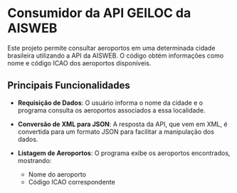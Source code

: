 # Consumidor da API GEILOC da AISWEB

Este projeto permite consultar aeroportos em uma determinada cidade brasileira utilizando a API da AISWEB. O código obtém informações como nome e código ICAO dos aeroportos disponíveis.

## Principais Funcionalidades

- **Requisição de Dados**: O usuário informa o nome da cidade e o programa consulta os aeroportos associados a essa localidade.
  
- **Conversão de XML para JSON**: A resposta da API, que vem em XML, é convertida para um formato JSON para facilitar a manipulação dos dados.

- **Listagem de Aeroportos**: O programa exibe os aeroportos encontrados, mostrando:
  - Nome do aeroporto
  - Código ICAO correspondente
